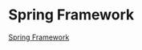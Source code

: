 Spring Framework
====================

[Spring Framework](http://projects.spring.io/spring-framework/)

